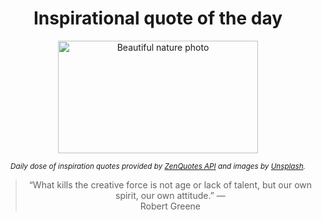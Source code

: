 
<div align="center">

# Inspirational quote of the day

<img src="./data/photo.jpeg" alt="Beautiful nature photo" width="320" height="180">

<sub><i>Daily dose of inspiration quotes provided by [ZenQuotes API](https://zenquotes.io/) and images by [Unsplash](https://unsplash.com/).</i></sub>


<blockquote>&ldquo;What kills the creative force is not age or lack of talent, but our own spirit, our own attitude.&rdquo; &mdash; <footer>Robert Greene</footer></blockquote>

</div>
